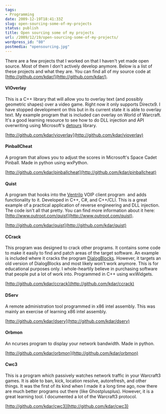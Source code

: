 ```yaml
---
tags:
- Programming
date: 2009-12-19T18:41:33Z
slug: open-sourcing-some-of-my-projects
status: publish
title: Open sourcing some of my projects
url: /2009/12/19/open-sourcing-some-of-my-projects/
wordpress_id: "80"
postmedia: "opensourcing.jpg"
---
```


There are a few projects that I worked on that I haven't yet made open source. Most of them I don't actively develop anymore. Below is a list of these projects and what they are. You can find all of my source code at [http://github.com/kdar/](http://github.com/kdar/).

#### VIOverlay


This is a C++ library that will allow you to overlay text (and possibly geometric shapes) over a video game. Right now it only supports Directx9. I have stopped development on this but in its current state it is able to overlay text. My example program that is included can overlay on World of Warcraft. It's a good learning resource to see how to do DLL injection and API overwriting using Microsoft's [detours](http://research.microsoft.com/en-us/projects/detours/) library.

[http://github.com/kdar/vioverlay](http://github.com/kdar/vioverlay)


#### PinballCheat


A program that allows you to adjust the scores in Microsoft's Space Cadet Pinball. Made in python using wxPython.

[http://github.com/kdar/pinballcheat](http://github.com/kdar/pinballcheat)


#### Quist


A program that hooks into the [Ventrilo](http://www.ventrilo.com/) VOIP client program  and adds functionality to it. Developed in C++, C#, and C++/CLI. This is a great example of a practical application of reverse engineering and DLL injection. The code isn't all that pretty. You can find more information about it here: [http://www.outroot.com/quist](http://www.outroot.com/quist).

[http://github.com/kdar/quist](http://github.com/kdar/quist)


#### CCrack


This program was designed to crack other programs. It contains some code to make it easily to find and patch areas of the target software. An example is included where it cracks the program [DialogBlocks](http://www.dialogblocks.com/). However, it targets an old version of DialogBlocks and most likely won't work anymore. This is for educational purposes only. I whole-heartily believe in purchasing software that people put a lot of work into. Programmed in C++ using wxWidgets.

[http://github.com/kdar/ccrack](http://github.com/kdar/ccrack)


#### DServ


A remote administration tool programmed in x86 intel assembly. This was mainly an exercise of learning x86 intel assembly.

[http://github.com/kdar/dserv](http://github.com/kdar/dserv)


#### Orbmon


An ncurses program to display your network bandwidth. Made in python.

[http://github.com/kdar/orbmon](http://github.com/kdar/orbmon)


#### Cwc3


This is a program which passively watches network traffic in your Warcraft3 games. It is able to ban, kick, location resolve, autorefresh, and other things. It was the first of its kind when I made it a long time ago, now there are much better programs out there (like Ghostplusplus). However, it is a great learning tool. I documented a lot of the Warcraft3 protocol.

[http://github.com/kdar/cwc3](http://github.com/kdar/cwc3)
